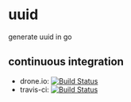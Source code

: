 # uuid
generate uuid in go

## continuous integration

* drone.io: [![Build Status](https://drone.io/github.com/patdhlk/uuid/status.png)](https://drone.io/github.com/patdhlk/uuid/latest)
* travis-ci: [![Build Status](https://travis-ci.org/patdhlk/uuid.svg?branch=master)](https://travis-ci.org/patdhlk/uuid)
